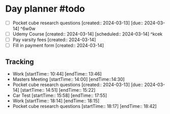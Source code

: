 # Day planner #todo 
- [ ] Pocket cube research questions  [created:: 2024-03-13]  [due:: 2024-03-14] ^6w0w
- [ ] Udemy Course  [created:: 2024-03-14]  [scheduled:: 2024-03-14] ^kcek
- [ ] Pay varsity fees  [created:: 2024-03-14]
- [ ] Fill in payment form  [created:: 2024-03-14]
## Tracking
- Work [startTime:: 10:44] [endTime:: 13:46]
- Masters Meeting [startTime:: 14:00] [endTime::14:30]   
- Pocket cube research questions  [created:: 2024-03-13]  [due:: 2024-03-14]  [startTime:: 14:51] [endTime:: 15:22]
-  Car Test [startTime:: 15:58] [endTime:: 17:55]
- Work [startTime:: 18:14] [endTime:: 18:15]
- Pocket cube research questions [startTime:: 18:17] [endTime:: 18:42]